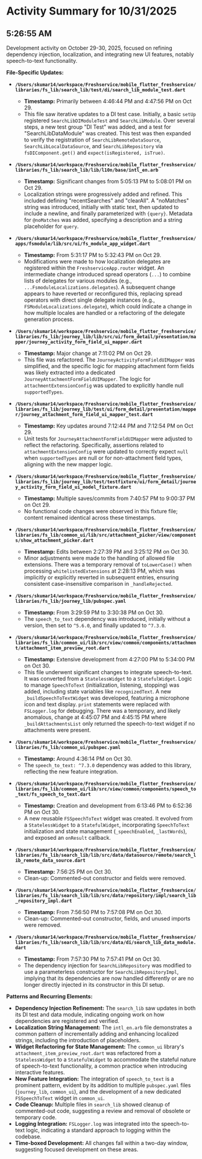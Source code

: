 # Activity Summary for 10/31/2025

## 5:26:55 AM
Development activity on October 29-30, 2025, focused on refining dependency injection, localization, and integrating new UI features, notably speech-to-text functionality.

**File-Specific Updates:**

*   **`/Users/skumar14/workspace/Freshservice/mobile_flutter_freshservice/libraries/fs_lib/search_lib/test/di/search_lib_module_test.dart`**
    *   **Timestamp:** Primarily between 4:46:44 PM and 4:47:56 PM on Oct 29.
    *   This file saw iterative updates to a DI test case. Initially, a basic `setUp` registered `SearchLibDIModuleTest` and `SearchLibModule`. Over several steps, a new test group "DI Test" was added, and a test for "SearchLibDataModule" was created. This test was then expanded to verify the registration of `SearchLibRemoteDataSource`, `SearchLibLocalDataSource`, and `SearchLibRepository` via `fsDIComponent.get()` and `expect(isRegistered, isTrue)`.

*   **`/Users/skumar14/workspace/Freshservice/mobile_flutter_freshservice/libraries/fs_lib/search_lib/lib/l10n/base/intl_en.arb`**
    *   **Timestamp:** Significant changes from 5:05:13 PM to 5:08:01 PM on Oct 29.
    *   Localization strings were progressively added and refined. This included defining "recentSearches" and "clearAll". A "noMatches" string was introduced, initially with static text, then updated to include a newline, and finally parameterized with `{query}`. Metadata for `@noMatches` was added, specifying a description and a string placeholder for `query`.

*   **`/Users/skumar14/workspace/Freshservice/mobile_flutter_freshservice/apps/fsmodule/lib/src/ui/fs_module_app_widget.dart`**
    *   **Timestamp:** From 5:31:17 PM to 5:32:43 PM on Oct 29.
    *   Modifications were made to how localization delegates are registered within the `FreshserviceApp.router` widget. An intermediate change introduced spread operators (`...`) to combine lists of delegates for various modules (e.g., `...FsmoduleLocalizations.delegates`). A subsequent change appears to have reverted or reconfigured this, replacing spread operators with direct single delegate instances (e.g., `FSModuleLocalizations.delegate`), which could indicate a change in how multiple locales are handled or a refactoring of the delegate generation process.

*   **`/Users/skumar14/workspace/Freshservice/mobile_flutter_freshservice/libraries/fs_lib/journey_lib/lib/src/ui/form_detail/presentation/mapper/journey_activity_form_field_ui_mapper.dart`**
    *   **Timestamp:** Major change at 7:11:02 PM on Oct 29.
    *   This file was refactored. The `JourneyActivityFormFieldUIMapper` was simplified, and the specific logic for mapping attachment form fields was likely extracted into a dedicated `JourneyAttachmentFormFieldUIMapper`. The logic for `attachmentExtensionConfig` was updated to explicitly handle null `supportedTypes`.

*   **`/Users/skumar14/workspace/Freshservice/mobile_flutter_freshservice/libraries/fs_lib/journey_lib/test/ui/form_detail/presentation/mapper/journey_attachment_form_field_ui_mapper_test.dart`**
    *   **Timestamp:** Key updates around 7:12:44 PM and 7:12:54 PM on Oct 29.
    *   Unit tests for `JourneyAttachmentFormFieldUIMapper` were adjusted to reflect the refactoring. Specifically, assertions related to `attachmentExtensionConfig` were updated to correctly expect `null` when `supportedTypes` are null or for non-attachment field types, aligning with the new mapper logic.

*   **`/Users/skumar14/workspace/Freshservice/mobile_flutter_freshservice/libraries/fs_lib/journey_lib/test/testfixture/ui/form_detail/journey_activity_form_field_ui_model_fixture.dart`**
    *   **Timestamp:** Multiple saves/commits from 7:40:57 PM to 9:00:37 PM on Oct 29.
    *   No functional code changes were observed in this fixture file; content remained identical across these timestamps.

*   **`/Users/skumar14/workspace/Freshservice/mobile_flutter_freshservice/libraries/fs_lib/common_ui/lib/src/attachment_picker/view/components/show_attachment_picker.dart`**
    *   **Timestamp:** Edits between 2:27:39 PM and 3:25:12 PM on Oct 30.
    *   Minor adjustments were made to the handling of allowed file extensions. There was a temporary removal of `toLowerCase()` when processing `whitelistedExtensions` at 2:28:13 PM, which was implicitly or explicitly reverted in subsequent entries, ensuring consistent case-insensitive comparison in `_handleRejected`.

*   **`/Users/skumar14/workspace/Freshservice/mobile_flutter_freshservice/libraries/fs_lib/journey_lib/pubspec.yaml`**
    *   **Timestamp:** From 3:29:59 PM to 3:30:38 PM on Oct 30.
    *   The `speech_to_text` dependency was introduced, initially without a version, then set to `^5.6.0`, and finally updated to `^7.3.0`.

*   **`/Users/skumar14/workspace/Freshservice/mobile_flutter_freshservice/libraries/fs_lib/common_ui/lib/src/view/common/components/attachment/attachment_item_preview_root.dart`**
    *   **Timestamp:** Extensive development from 4:27:00 PM to 5:34:00 PM on Oct 30.
    *   This file underwent significant changes to integrate speech-to-text. It was converted from a `StatelessWidget` to a `StatefulWidget`. Logic to manage `SpeechToText` (initialization, listening, stopping) was added, including state variables like `recognizedText`. A new `_buildSpeechToTextWidget` was developed, featuring a microphone icon and text display. `print` statements were replaced with `FSLogger.log` for debugging. There was a temporary, and likely anomalous, change at 4:45:07 PM and 4:45:15 PM where `_buildAttachmentsList` only returned the speech-to-text widget if no attachments were present.

*   **`/Users/skumar14/workspace/Freshservice/mobile_flutter_freshservice/libraries/fs_lib/common_ui/pubspec.yaml`**
    *   **Timestamp:** Around 4:36:14 PM on Oct 30.
    *   The `speech_to_text: ^7.3.0` dependency was added to this library, reflecting the new feature integration.

*   **`/Users/skumar14/workspace/Freshservice/mobile_flutter_freshservice/libraries/fs_lib/common_ui/lib/src/view/common/components/speech_to_text/fs_speech_to_text.dart`**
    *   **Timestamp:** Creation and development from 6:13:46 PM to 6:52:36 PM on Oct 30.
    *   A new reusable `FSSpeechToText` widget was created. It evolved from a `StatelessWidget` to a `StatefulWidget`, incorporating `SpeechToText` initialization and state management (`_speechEnabled`, `_lastWords`), and exposed an `onResult` callback.

*   **`/Users/skumar14/workspace/Freshservice/mobile_flutter_freshservice/libraries/fs_lib/search_lib/lib/src/data/datasource/remote/search_lib_remote_data_source.dart`**
    *   **Timestamp:** 7:56:25 PM on Oct 30.
    *   Clean-up: Commented-out constructor and fields were removed.

*   **`/Users/skumar14/workspace/Freshservice/mobile_flutter_freshservice/libraries/fs_lib/search_lib/lib/src/data/repository/impl/search_lib_repository_impl.dart`**
    *   **Timestamp:** From 7:56:50 PM to 7:57:08 PM on Oct 30.
    *   Clean-up: Commented-out constructor, fields, and unused imports were removed.

*   **`/Users/skumar14/workspace/Freshservice/mobile_flutter_freshservice/libraries/fs_lib/search_lib/lib/src/data/di/search_lib_data_module.dart`**
    *   **Timestamp:** From 7:57:30 PM to 7:57:41 PM on Oct 30.
    *   The dependency injection for `SearchLibRepository` was modified to use a parameterless constructor for `SearchLibRepositoryImpl`, implying that its dependencies are now handled differently or are no longer directly injected in its constructor in this DI setup.

**Patterns and Recurring Elements:**

*   **Dependency Injection Refinement:** The `search_lib` saw updates in both its DI test and data module, indicating ongoing work on how dependencies are registered and verified.
*   **Localization String Management:** The `intl_en.arb` file demonstrates a common pattern of incrementally adding and enhancing localized strings, including the introduction of placeholders.
*   **Widget Refactoring for State Management:** The `common_ui` library's `attachment_item_preview_root.dart` was refactored from a `StatelessWidget` to a `StatefulWidget` to accommodate the stateful nature of speech-to-text functionality, a common practice when introducing interactive features.
*   **New Feature Integration:** The integration of `speech_to_text` is a prominent pattern, evident by its addition to multiple `pubspec.yaml` files (`journey_lib`, `common_ui`), and the development of a new dedicated `FSSpeechToText` widget in `common_ui`.
*   **Code Cleanup:** Multiple files in `search_lib` showed cleanup of commented-out code, suggesting a review and removal of obsolete or temporary code.
*   **Logging Integration:** `FSLogger.log` was integrated into the speech-to-text logic, indicating a standard approach to logging within the codebase.
*   **Time-boxed Development:** All changes fall within a two-day window, suggesting focused development on these areas.